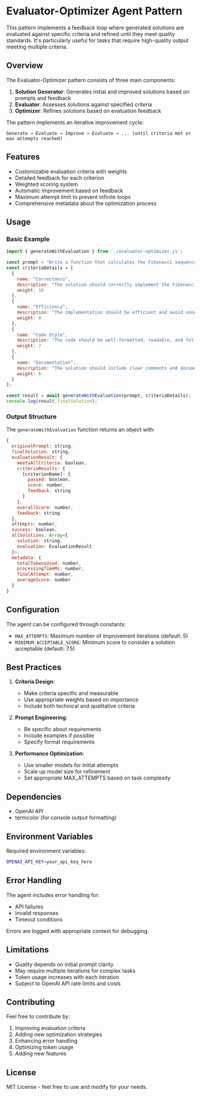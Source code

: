 # Evaluator-Optimizer Agent Pattern

This pattern implements a feedback loop where generated solutions are evaluated against specific criteria and refined until they meet quality standards. It's particularly useful for tasks that require high-quality output meeting multiple criteria.

## Overview

The Evaluator-Optimizer pattern consists of three main components:

1. **Solution Generator**: Generates initial and improved solutions based on prompts and feedback
2. **Evaluator**: Assesses solutions against specified criteria
3. **Optimizer**: Refines solutions based on evaluation feedback

The pattern implements an iterative improvement cycle:
```
Generate → Evaluate → Improve → Evaluate → ... (until criteria met or max attempts reached)
```

## Features

- Customizable evaluation criteria with weights
- Detailed feedback for each criterion
- Weighted scoring system
- Automatic improvement based on feedback
- Maximum attempt limit to prevent infinite loops
- Comprehensive metadata about the optimization process

## Usage

### Basic Example

```javascript
import { generateWithEvaluation } from './evaluator-optimizer.js';

const prompt = "Write a function that calculates the Fibonacci sequence up to n terms.";
const criteriaDetails = [
  {
    name: "Correctness",
    description: "The solution should correctly implement the Fibonacci sequence logic",
    weight: 10
  },
  {
    name: "Efficiency",
    description: "The implementation should be efficient and avoid unnecessary calculations",
    weight: 8
  },
  {
    name: "Code Style",
    description: "The code should be well-formatted, readable, and follow best practices",
    weight: 7
  },
  {
    name: "Documentation",
    description: "The solution should include clear comments and documentation",
    weight: 6
  }
];

const result = await generateWithEvaluation(prompt, criteriaDetails);
console.log(result.finalSolution);
```

### Output Structure

The `generateWithEvaluation` function returns an object with:

```javascript
{
  originalPrompt: string,
  finalSolution: string,
  evaluationResult: {
    meetsAllCriteria: boolean,
    criteriaResults: {
      [criterionName]: {
        passed: boolean,
        score: number,
        feedback: string
      }
    },
    overallScore: number,
    feedback: string
  },
  attempts: number,
  success: boolean,
  allSolutions: Array<{
    solution: string,
    evaluation: EvaluationResult
  }>,
  metadata: {
    totalTokensUsed: number,
    processingTimeMs: number,
    finalAttempt: number,
    averageScore: number
  }
}
```

## Configuration

The agent can be configured through constants:

- `MAX_ATTEMPTS`: Maximum number of improvement iterations (default: 5)
- `MINIMUM_ACCEPTABLE_SCORE`: Minimum score to consider a solution acceptable (default: 7.5)

## Best Practices

1. **Criteria Design**:
   - Make criteria specific and measurable
   - Use appropriate weights based on importance
   - Include both technical and qualitative criteria

2. **Prompt Engineering**:
   - Be specific about requirements
   - Include examples if possible
   - Specify format requirements

3. **Performance Optimization**:
   - Use smaller models for initial attempts
   - Scale up model size for refinement
   - Set appropriate MAX_ATTEMPTS based on task complexity

## Dependencies

- OpenAI API
- termcolor (for console output formatting)

## Environment Variables

Required environment variables:

```bash
OPENAI_API_KEY=your_api_key_here
```

## Error Handling

The agent includes error handling for:
- API failures
- Invalid responses
- Timeout conditions

Errors are logged with appropriate context for debugging.

## Limitations

- Quality depends on initial prompt clarity
- May require multiple iterations for complex tasks
- Token usage increases with each iteration
- Subject to OpenAI API rate limits and costs

## Contributing

Feel free to contribute by:
1. Improving evaluation criteria
2. Adding new optimization strategies
3. Enhancing error handling
4. Optimizing token usage
5. Adding new features

## License

MIT License - feel free to use and modify for your needs. 